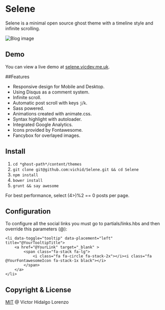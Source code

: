 # Selene

Selene is a minimal open source ghost theme with a timeline style and infinite scrolling.

![Blog image](/blog.png?raw=true)

## Demo

You can view a live demo at [selene.vicdev.me.uk](http://selene.vicdev.me.uk/).

##Features

* Responsive design for Mobile and Desktop.
* Using Disqus as a comment system.
* Infinite scroll.
* Automatic post scroll with keys `j`/`k`.
* Sass powered.
* Animations created with animate.css.
* Syntax highlight with autoloader.
* Integrated Google Analytics.
* Icons provided by Fontawesome.
* Fancybox for overlayed images.


## Install
1. `cd *ghost-path*/content/themes`
2. `git clone git@github.com:vichid/Selene.git && cd Selene`
3. `npm install`
4. `bower install`
5. `grunt && say awesome`


For best performance, select (4>)%2 == 0 posts per page.


## Configuration

To configure all the social links you must go to partials/links.hbs and then override this parameters (@):

```
<li data-toggle="tooltip" data-placement="left" title="@YourTooltipTitle">
	<a href="@YourLink" target="_blank" >
		<span class="fa-stack fa-lg">
			<i class="fa fa-circle fa-stack-2x"></i><i class="fa @YourFontawesomeIcon fa-stack-1x black"></i>
		</span>
	</a>
</li>
```


## Copyright & License

[MIT](http://opensource.org/licenses/MIT) @ Victor Hidalgo Lorenzo

